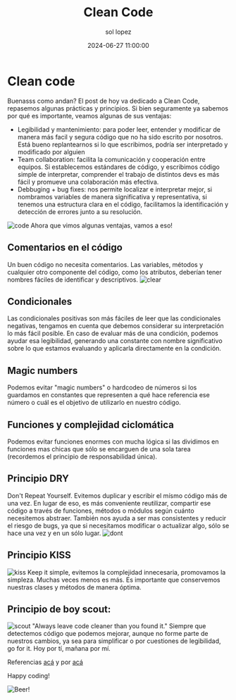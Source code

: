 ﻿---
date: 2024-06-27 11:00:00
layout: post
title: Clean Code
description: Ventajas y prácticas de clean code
language: es
image: "../assets/img/cleancode.webp"
category: CODE
tags:
  - coding
  - clean code
  - humor
author: sol lopez
---
# Clean code

Buenasss como andan? El post de hoy va dedicado a Clean Code, repasemos algunas prácticas y principios. Si bien seguramente ya sabemos por qué es importante, veamos algunas de sus ventajas:

 - Legibilidad y mantenimiento: para poder leer, entender y modificar de manera más facil y segura código que no ha sido escrito por nosotros. Está bueno replantearnos si lo que escribimos, podría ser interpretado y modificado por alguien 
 - Team collaboration: facilita la comunicación y cooperación entre equipos. Si establecemos estándares de código, y escribimos código simple de interpretar, comprender el trabajo de distintos devs es más fácil y promueve una colaboración más efectiva.
 - Debbuging + bug fixes: nos permite localizar e interpretar mejor, si nombramos variables de manera significativa y representativa, si tenemos una estructura clara en el código, facilitamos la identificación y detección de errores junto a su resolución.

![code](https://solopez.github.io/assets/img/memes/buttons.png)
Ahora que vimos algunas ventajas, vamos a eso!
 

## Comentarios en el código
Un buen código no necesita comentarios. Las variables, métodos y cualquier otro componente del código, como los atributos, deberían tener nombres fáciles de identificar y descriptivos.
![clear](https://solopez.github.io/assets/img/memes/batman.png)


## Condicionales
Las condicionales positivas son más fáciles de leer que las condicionales negativas, tengamos en cuenta que debemos considerar su interpretación lo más fácil posible. En caso de evaluar más de una condición, podemos ayudar esa legibilidad, generando una constante con nombre significativo sobre lo que estamos evaluando y aplicarla directamente en la condición.

## Magic numbers
Podemos evitar "magic numbers" o hardcodeo de números si los guardamos en constantes que representen a qué hace referencia ese número o cuál es el objetivo de utilizarlo en nuestro código.

## Funciones y complejidad ciclomática
Podemos evitar funciones enormes con mucha lógica si las dividimos en funciones mas chicas que sólo se encarguen de una sola tarea (recordemos el principio de responsabilidad única).

## Principio DRY
Don't Repeat Yourself. Evitemos duplicar y escribir el mísmo código más de una vez. En lugar de eso, es más conveniente reutilizar, compartir ese código a través de funciones, métodos o módulos según cuánto necesitemos abstraer. También nos ayuda a ser mas consistentes y reducir el riesgo de bugs, ya que si necesitamos modificar o actualizar algo, sólo se hace una vez y en un sólo lugar.
![dont](https://miro.medium.com/v2/resize:fit:1024/1*uywKrvOm4CKZTI6v3a9TjA.jpeg)

## Principio KISS
![kiss](https://image.spreadshirtmedia.net/image-server/v1/mp/products/T1459A839PA4459PT28D187302122W10000H4668/views/1,width=1200,height=630,appearanceId=839,backgroundColor=F2F2F2/kiss-keep-it-simple-stupid-sticker.jpg)
Keep it simple, evitemos la complejidad innecesaria, promovamos la simpleza. Muchas veces menos es más. Es importante que conservemos nuestras clases y métodos de manera óptima.

## Principio de boy scout:
![scout](https://miro.medium.com/v2/resize:fit:530/1*k5xb9ckAsX8rVZgvXiI5bQ.jpeg)
"Always leave code cleaner than you found it." Siempre que detectemos código que podemos mejorar, aunque no forme parte de nuestros cambios, ya sea para simplificar o por cuestiones de legibilidad, go for it. Hoy por tí, mañana por mí.



Referencias [acá](https://blog.codacy.com/what-is-clean-code) y por [acá](https://blog.stackademic.com/top-10-clean-code-rules-831fb34caff7)

Happy coding!



![Beer!](https://solopez.github.io/assets/img/beer-code.jpg)